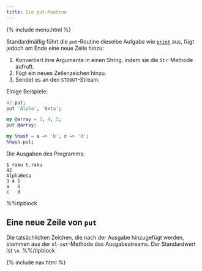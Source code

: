 ```yaml
---
title: Die put-Routine
---
```


{% include menu.html %}

Standardmäßig führt die `put`-Routine dieselbe Aufgabe wie [`print`](../print) aus, fügt jedoch am Ende eine neue Zeile hinzu:

1. Konvertiert ihre Argumente in einen String, indem sie die `Str`-Methode aufruft.
1. Fügt ein neues Zeilenzeichen hinzu.
1. Sendet es an den `STDOUT`-Stream.

Einige Beispiele:

```raku
42.put;
put 'Alpha', 'Beta';

my @array = 3, 4, 5;
put @array;

my %hash = a => 'b', c => 'd';
%hash.put;
```

Die Ausgaben des Programms:

```console
$ raku t.raku
42
AlphaBeta
3 4 5
a	b
c	d
```

%%tipblock
## Eine neue Zeile von `put`

Die tatsächlichen Zeichen, die nach der Ausgabe hinzugefügt werden, stammen aus der `nl-out`-Methode des Ausgabestreams. Der Standardwert ist `\n`.
%%/tipblock

{% include nav.html %}